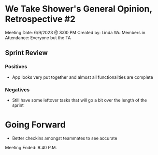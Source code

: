 # We Take Shower's General Opinion, Retrospective #2
 Meeting Date: 6/9/2023 @ 8:00 PM
 Created by: Linda Wu
 Members in Attendance: Everyone but the TA

## Sprint Review

### Positives
- App looks very put together and almost all functionalities are complete

### Negatives
- Still have some leftover tasks that will go a bit over the length of the sprint

# Going Forward
- Better checkins amongst teammates to see accurate 


Meeting Ended: 9:40 P.M.